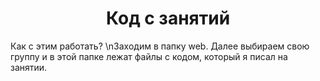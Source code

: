 <h1 align="center">Код с занятий</h1>
Как с этим работать? \nЗаходим в папку web. Далее выбираем свою группу и в этой папке лежат файлы с кодом, который я писал на занятии.
